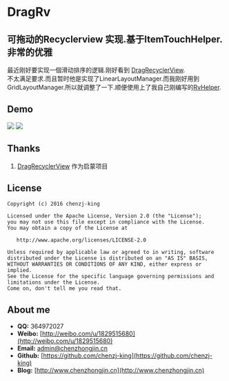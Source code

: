 # DragRv
可拖动的Recyclerview 实现.基于ItemTouchHelper.非常的优雅
-----

最近刚好要实现一個滑动排序的逻辑.刚好看到 [DragRecyclerView](https://github.com/AleBarreto/DragRecyclerView).  
不太满足要求.而且暂时他是实现了LinearLayoutManager.而我刚好用到GridLayoutManager.所以就调整了一下.顺便使用上了我自己刚编写的[RvHelper](https://github.com/chenzj-king/RvHelper).  


## Demo
![](http://i.imgur.com/CQaW6Qz.gif)
![](http://i.imgur.com/7ZkygYO.gif)

## Thanks ##

1.  [DragRecyclerView](https://github.com/AleBarreto/DragRecyclerView) 作为启蒙项目


## License ##

    Copyright (c) 2016 chenzj-king

    Licensed under the Apache License, Version 2.0 (the "License");
    you may not use this file except in compliance with the License.
    You may obtain a copy of the License at

       http://www.apache.org/licenses/LICENSE-2.0

    Unless required by applicable law or agreed to in writing, software
    distributed under the License is distributed on an "AS IS" BASIS,
    WITHOUT WARRANTIES OR CONDITIONS OF ANY KIND, either express or implied.
    See the License for the specific language governing permissions and
    limitations under the License.
    Come on, don't tell me you read that.

## About me ##

- **QQ:** 364972027
- **Weibo:** [http://weibo.com/u/1829515680](http://weibo.com/u/1829515680)
- **Email:** admin@chenzhongjin.cn
- **Github:** [https://github.com/chenzj-king](https://github.com/chenzj-king)
- **Blog:** [http://www.chenzhongjin.cn](http://www.chenzhongjin.cn)
